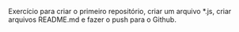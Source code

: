 Exercício para criar o primeiro repositório, criar um arquivo *.js, criar arquivos README.md e fazer o push para o Github.
